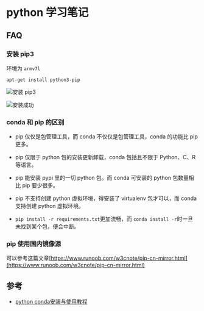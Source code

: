 # python 学习笔记


<!-- author： xiaobinqt -->
<!-- email： xiaobinqt@163.com -->
<!-- https://xiaobinqt.github.io -->
<!-- https://www.xiaobinqt.cn -->

## FAQ

### 安装 pip3

环境为 `armv7l`

```shell
apt-get install python3-pip
```

![安装 pip3](https://cdn.xiaobinqt.cn/xiaobinqt.io/20220506/0c0124fe0fc94492a6784befd8c02b76.png?imageView2/0/q/75|watermark/2/text/eGlhb2JpbnF0/font/dmlqYXlh/fontsize/1000/fill/IzVDNUI1Qg==/dissolve/52/gravity/SouthEast/dx/15/dy/15 '安装 pip3')

![安装成功](https://cdn.xiaobinqt.cn/xiaobinqt.io/20220506/e371015510e3492d9f2668c333b6316d.png?imageView2/0/q/75|watermark/2/text/eGlhb2JpbnF0/font/dmlqYXlh/fontsize/1000/fill/IzVDNUI1Qg==/dissolve/52/gravity/SouthEast/dx/15/dy/15 '安装成功')

### conda 和 pip 的区别

+ pip 仅仅是包管理工具，而 conda 不仅仅是包管理工具，conda 的功能比 pip 更多。

+ pip 仅限于 python 包的安装更新卸载，conda 包括且不限于 Python、C、R 等语言。

+ pip 能安装 pypi 里的一切 python 包。而 conda 可安装的 python 包数量相比 pip 要少很多。

+ pip 不支持创建 python 虚拟环境，得安装了 virtualenv 包才可以，而 conda 支持创建 python 虚拟环境。

+ `pip install -r requirements.txt`更加流畅，而 `conda install -r`时一旦未找到某个包，便会中断。

### pip 使用国内镜像源

可以参考这篇文章[https://www.runoob.com/w3cnote/pip-cn-mirror.html](https://www.runoob.com/w3cnote/pip-cn-mirror.html)

## 参考

+ [python conda安装与使用教程](https://blog.csdn.net/linxinfa/article/details/108914011)





